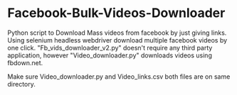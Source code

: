 # Facebook-Bulk-Videos-Downloader
Python script to Download Mass videos from facebook by just giving links.
Using selenium headless webdriver download multiple facebook videos by one click.
"Fb_vids_downloader_v2.py" doesn't require any third party application, however "Video_downloader.py" downloads videos using fbdown.net.

Make sure Video_downloader.py and Video_links.csv both files are on same directory.
